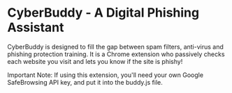 # CyberBuddy - A Digital Phishing Assistant

CyberBuddy is designed to fill the gap between spam filters, anti-virus and phishing protection training. It is a Chrome extension who passively checks each website you visit and lets you know if the site is phishy! 

Important Note: If using this extension, you'll need your own Google SafeBrowsing API key, and put it into the buddy.js file. 
